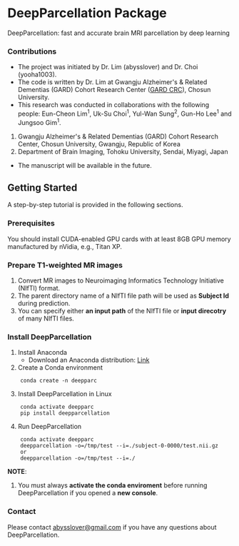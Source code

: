 # DeepParcellation Package
DeepParcellation: fast and accurate brain MRI parcellation by deep learning



### Contributions
- The project was initiated by Dr. Lim (abysslover) and Dr. Choi (yooha1003).
- The code is written by Dr. Lim at Gwangju Alzheimer's & Related Dementias (GARD) Cohort Research Center ([GARD CRC](http://nrcd.re.kr/)), Chosun University.
- This research was conducted in collaborations with the following people:
Eun-Cheon Lim<sup>1</sup>, Uk-Su Choi<sup>1</sup>, Yul-Wan Sung<sup>2</sup>, Gun-Ho Lee<sup>1</sup> and Jungsoo Gim<sup>1</sup>.

1. Gwangju Alzheimer's & Related Dementias (GARD) Cohort Research Center, Chosun University, Gwangju, Republic of Korea
2. Department of Brain Imaging, Tohoku University, Sendai, Miyagi, Japan

- The manuscript will be available in the future.

## Getting Started
A step-by-step tutorial is provided in the following sections.

### Prerequisites
You should install CUDA-enabled GPU cards with at least 8GB GPU memory manufactured by nVidia, e.g., Titan XP.

### Prepare T1-weighted MR images

1. Convert MR images to Neuroimaging Informatics Technology Initiative (NIfTI) format.
2. The parent directory name of a NIfTI file path will be used as **Subject Id** during prediction.
3. You can specify either **an input path** of the NIfTI file or **input direcotry** of many NIfTI files.

### Install DeepParcellation
1. Install Anaconda
   - Download an Anaconda distribution: [Link](https://www.anaconda.com/distribution/)
2. Create a Conda environment
```
	conda create -n deepparc
```
3. Install DeepParcellation in Linux
```
	conda activate deepparc
	pip install deepparcellation
```
4. Run DeepParcellation
```
	conda activate deepparc
	deepparcellation -o=/tmp/test --i=./subject-0-0000/test.nii.gz
	or
	deepparcellation -o=/tmp/test --i=./
```
**NOTE**:
1. You must always **activate the conda enviroment** before running DeepParcellation if you opened a **new console**.

### Contact
Please contact abysslover@gmail.com if you have any questions about DeepParcellation.